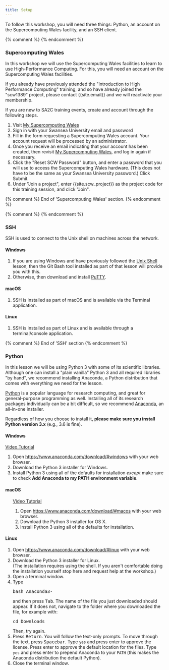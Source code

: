 ```yaml
---
title: Setup
---
```


To follow this workshop, you will need three things: Python, an account on the Supercomputing Wales facility,
and an SSH client.


{% comment %} {% endcomment %}
<div id="scw">
  <h3>Supercomputing Wales</h3>

  <p>
  In this workshop we will use the Supercomputing Wales facilities to
  learn to use High-Performance Computing. For this, you will need an
  account on the Supercomputing Wales facilities.
  </p>

  <p>
  If you already have previously attended the "Introduction to High Performance Computing" training, and so have already joined the "scw1389" project, please contact
  {{site.email}} and we will reactivate your membership.
  </p>
  
  <p>
  If you are new to SA2C training events, create and account through the
  following steps.
  </p>
  <ol>
    <li>Visit <a href="https://my.supercomputing.wales/">My
    Supercomputing Wales</a></li>
	<li>Sign in with your Swansea University email and password</li>
	<li>Fill in the form requesting a Supercomputing Wales
    account. Your account request will be processed by an
    administrator.</li>
	<li>Once you receive an email indicating that your account has been
    created, then revisit <a
    href="https://my.supercomputing.wales/">My Supercomputing
    Wales</a>, and log in again if necessary.</li>
	<li>Click the "Reset SCW Password" button, and enter a password
    that you will use to access the Supercomputing Wales
    hardware. (This does not have to be the same as your Swansea
    University password.) Click Submit.</li>
	<li>Under "Join a project", enter {{site.scw_project}} as the
    project code for this training session, and click "Join".</li>
  </ol>
</div> {% comment %} End of 'Supercomputing Wales' section. {% endcomment %}

{% comment %} {% endcomment %}
<div id="SSH">
  <h3>SSH</h3>
  
  SSH is used to connect to the Unix shell on machines across the network.

  <div class="row">
    <div class="col-md-4">
      <h4 id="ssh-windows">Windows</h4>
      <ol>
        <li> If you are using Windows and have previously followed the <a href="https://swcarpentry.github.io/shell-novice">Unix Shell</a> lesson,
then the Git Bash tool installed as part of that lesson will provide you with this.</li>
        <li> Otherwise, then download and install <a href="https://www.chiark.greenend.org.uk/~sgtatham/putty/latest.html">PuTTY</a>.</li>
      </ol>
    </div>
    <div class="col-md-4">
      <h4 id="ssh-mac">macOS</h4>
      <ol>
        <li>SSH is installed as part of macOS and is available via the Terminal application.</li>
      </ol>
    </div>
    <div class="col-md-4">
      <h4 id="ssh-linux">Linux</h4>
      <ol>
        <li>SSH is installed as part of Linux and is available through a terminal/console application.</li>
      </ol>
    </div>
  </div>
</div>
{% comment %} End of 'SSH' section {% endcomment %}


### Python

In this lesson we will be using Python 3 with some of its scientific libraries.
Although one can install a "plain vanilla" Python 3 and all required libraries "by hand",
we recommend installing Anaconda, a Python distribution
that comes with everything we need for the lesson.

[Python](https://python.org) is a popular language for
research computing, and great for general-purpose programming as
well.  Installing all of its research packages individually can be
a bit difficult, so we recommend
[Anaconda](https://www.anaconda.com/distribution/),
an all-in-one installer.

Regardless of how you choose to install it,
**please make sure you install Python version 3.x**
(e.g., 3.6 is fine).

<div class="row">
    <div class="col-md-4">
      <h4 id="python-windows">Windows</h4>
      <a href="https://www.youtube.com/watch?v=xxQ0mzZ8UvA">Video Tutorial</a>
        <ol>
        <li>Open <a href="https://www.anaconda.com/download/#windows">https://www.anaconda.com/download/#windows</a> with your web browser.</li>
        <li>Download the Python 3 installer for Windows.</li>
        <li>Install Python 3 using all of the defaults for installation <em>except</em> make sure to check <strong>Add Anaconda to my PATH environment variable</strong>.</li>
        </ol>
    </div>
    <div class="col-md-4">
      <h4 id="ssh-mac">macOS</h4>
      <ol>
        <a href="https://www.youtube.com/watch?v=TcSAln46u9U">Video Tutorial</a>
        <ol>
            <li>Open <a href="https://www.anaconda.com/download/#macos">https://www.anaconda.com/download/#macos</a> with your web browser.</li>
            <li>Download the Python 3 installer for OS X.</li>
            <li>Install Python 3 using all of the defaults for installation.</li>
        </ol>
      </ol>
    </div>
    <div class="col-md-4">
      <h4 id="ssh-linux">Linux</h4>
        <ol>
            <li>Open <a href="https://www.anaconda.com/download/#linux">https://www.anaconda.com/download/#linux</a> with your web browser.</li>
            <li>Download the Python 3 installer for Linux.<br>
                    (The installation requires using the shell. If you aren't
                    comfortable doing the installation yourself
                    stop here and request help at the workshop.)
            </li>
            <li>
                    Open a terminal window.
            </li>
            <li>
                    Type <pre>bash Anaconda3-</pre> and then press
                    <kbd>Tab</kbd>. The name of the file you just downloaded should
                    appear. If it does not, navigate to the folder where you
                    downloaded the file, for example with:
                    <pre>cd Downloads</pre>
                    Then, try again.
            </li>
            <li>
                    Press <kbd>Return</kbd>. You will follow the text-only prompts. To move through
                    the text, press <kbd>Spacebar</kbd>. Type <code>yes</code> and
                    press enter to approve the license. Press enter to approve the
                    default location for the files. Type <code>yes</code> and
                    press enter to prepend Anaconda to your <code>PATH</code>
                    (this makes the Anaconda distribution the default Python).
            </li>
            <li>
                    Close the terminal window.
            </li>
        </ol>
    </div>
</div>
